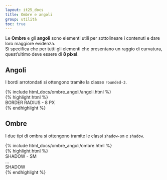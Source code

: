 ```yaml
---
layout: it25_docs
title: Ombre e angoli
group: utilità
toc: true
---
```


Le **Ombre** e gli **angoli** sono elementi utili per sottolineare i contenuti e dare loro maggiore evidenza.  
Si specifica che per tutti gli elementi che presentano un raggio di curvatura, quest’ultimo deve essere di **8 pixel**.

## Angoli

I bordi arrotondati si ottengono tramite la classe `rounded-3`.

<div class="bd-example">
{% include html_docs/ombre_angoli/angoli.html %}
</div>
{% highlight html %}
<div class="border neutral-2-border-color-b7 rounded-3 p-2">
  <span class="align-middle fw-semibold">BORDER RADIUS - 8 PX</span>
</div>
{% endhighlight %}

## Ombre

I due tipi di ombra si ottengono tramite le classi `shadow-sm` e `shadow`.

<div class="bd-example">
{% include html_docs/ombre_angoli/ombre.html %}
</div>
{% highlight html %}
<div class="rounded-3 p-2 shadow-sm">
  <span class="align-middle fw-semibold">SHADOW - SM</span>
</div>
...
<div class="rounded-3 p-2 shadow pe-5">
  <span class="align-middle fw-semibold">SHADOW</span>
</div>
{% endhighlight %}
